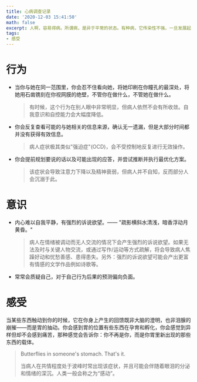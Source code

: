 ```yaml
---
title: 心病调查记录
date: '2020-12-03 15:41:50'
math: false
excerpt: 人啊，容易得病。所谓病，是异于平常的状态。有种病，它传染性不强，一旦发展起来却十分严重。它是心病。而且有很多明显的症状和表象。
tags:
- 感受
---
```


# 行为

- 当你与她在同一范围里，你会忍不住看向她，将她印刷在你瞳孔的最深处，将她用石凿镌刻在你视网膜的绝壁，不管你在做什么，不管她在做什么。

  > 有时候，这个行为在别人眼中非常明显，但病人依然不会有所收敛。自我意识和自控能力会大幅度降低。

- 你会反复查看可能的与她相关的信息来源，确认无一遗漏，但是大部分时间都并没有获得有效信息。

  > 病人症状极其类似"强迫症"(OCD)，会不受控制地反复进行无效操作。

- 你会提前规划要说的话以及可能出现的应答，并尝试推断并执行最优化方案。

  > 该症状会导致注意力下降以及精神衰弱，但病人并不自知，反而部分人会沉溺于此。

# 意识

- 内心难以自我平静，有强烈的诉说欲望。—— "疏影横斜水清浅，暗香浮动月黄昏。"

  > 病人在情绪被调动而无人交流的情况下会产生强烈的诉说欲望。如果无法及时与关键人物交流，或通过写作/运动等方式疏解，将会导致病人焦躁好动和忧愁善感、患得患失。另外：强烈的诉说欲望可能会产出更富有情感的文学作品例如诗歌等。

- 常常会质疑自己，对于自己行为后果的预测偏向负面。

# 感受

当某些东西触动到你的时候，它在你身上产生的回馈既非大脑的澄明，也非泪腺的崩摧——而是胃的抽动。你会感到胃的位置有些东西在孕育和孵化，你会感觉到异样但却不会感到痛苦，那种感觉会告诉你：你不再是你，而是你胃里新出现的那些东西的载体。

> Butterflies in someone's stomach. That's it.
>
> 当病人在共情程度处于波峰时常出现该症状，并且可能会伴随着眼泪的分泌和情绪的深沉。人类一般会称之为“感动”。